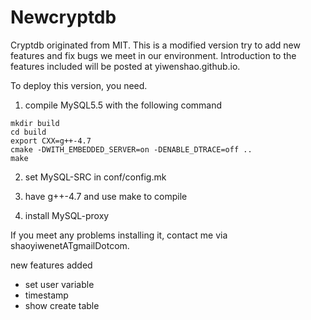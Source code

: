 # Newcryptdb

Cryptdb originated from MIT. This is a modified version try to add new features and fix bugs we meet in our environment. 
Introduction to the features included will be posted at yiwenshao.github.io.

To deploy this version, you need.

1. compile MySQL5.5 with the following command

```
mkdir build
cd build
export CXX=g++-4.7
cmake -DWITH_EMBEDDED_SERVER=on -DENABLE_DTRACE=off ..
make
```
2. set MySQL-SRC in conf/config.mk

3. have g++-4.7 and use make to compile

4. install MySQL-proxy

If you meet any problems installing it, contact me via shaoyiwenetATgmailDotcom.



new features added

+ set user variable
+ timestamp
+ show create table

